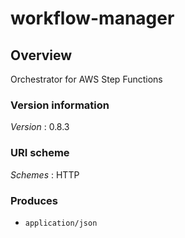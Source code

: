 # workflow-manager


<a name="overview"></a>
## Overview
Orchestrator for AWS Step Functions


### Version information
*Version* : 0.8.3


### URI scheme
*Schemes* : HTTP


### Produces

* `application/json`



